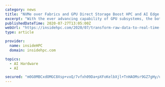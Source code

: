 ```yaml
---
category: news
title: "NVMe over Fabrics and GPU Direct Storage Boost HPC and AI Edge Applications"
excerpt: "With the ever advancing capability of GPU subsystems, the bottleneck for many of these applications has moved to the storage subsystem requiring new innovations in data IO architectures.” There are a number of technologies and innovations which address t ..."
publishedDateTime: 2020-07-27T13:05:00Z
webUrl: "https://insidehpc.com/2020/07/transform-raw-data-to-real-time-actionable-intelligence-using-high-performance-computing-at-the-edge/"
type: article

provider:
  name: insideHPC
  domain: insidehpc.com

topics:
  - AI Hardware
  - AI

secured: "m0G0MBCxdOMGC8Xsp+vxQ/7vfxh09Da+pXFoKelbXjl+TnHAOMsr9GZ7gHy/ug8b/Dnb8T+1aLdbbhvvDpcuYJVOyHUDH11YxyJg/rVdvWCxKRGnjLWpgtN481+c67D1WKp4729drKnRdGnmIlSiUebg6DNBjhC22iPEafyBZQIwanURtx9v2Ivi+iRmvWZwxYG8vEPilV+GXNGdgs3lw9Z1Vti8MQRZj1LRUtNc/SaeiAnt1x35kEdHbNNEyH6/T3sv2vd41KsBxNiMlhh667VODAkXx2SY4AY8y6d2dZjM2P73SdKZPl+0XeZoUbW7gponpQh8ZG08Ws5wqvoLWA==;hMZJX43DAY7ZGPwJTe+UIQ=="
---
```


